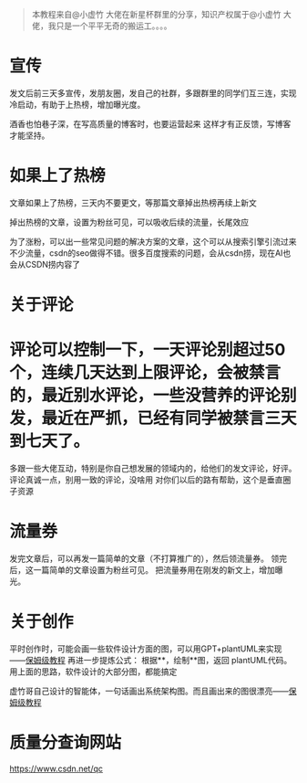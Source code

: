 > 本教程来自@小虚竹 大佬在新星杯群里的分享，知识产权属于@小虚竹 大佬，我只是一个平平无奇的搬运工。。。。

# 宣传
发文后前三天多宣传，发朋友圈，发自己的社群，多跟群里的同学们互三连，实现冷启动，有助于上热榜，增加曝光度。

酒香也怕巷子深，在写高质量的博客时，也要运营起来
这样才有正反馈，写博客才能坚持。

# 如果上了热榜
文章如果上了热榜，三天内不要更文，等那篇文章掉出热榜再续上新文

掉出热榜的文章，设置为粉丝可见，可以吸收后续的流量，长尾效应

为了涨粉，可以出一些常见问题的解决方案的文章，这个可以从搜索引擎引流过来不少流量，csdn的seo做得不错。很多百度搜索的问题，会从csdn捞，现在AI也会从CSDN捞内容了

# 关于评论
评论可以控制一下，一天评论别超过50个，连续几天达到上限评论，会被禁言的，最近别水评论，一些没营养的评论别发，最近在严抓，已经有同学被禁言三天到七天了。
===
多跟一些大佬互动，特别是你自己想发展的领域内的，给他们的发文评论，好评。评论真诚一点，别用一致的评论，没啥用
对你们以后的路有帮助，这个是垂直圈子资源

# 流量券
发完文章后，可以再发一篇简单的文章（不打算推广的），然后领流量券。
领完后，这一篇简单的文章设置为粉丝可见。
把流量券用在刚发的新文上，增加曝光。

# 关于创作
平时创作时，可能会画一些软件设计方面的图，可以用GPT+plantUML来实现——[保姆级教程](https://mp.weixin.qq.com/s/SSuNSn99Nn0sZpjsITF9LQ)
再进一步提炼公式：
根据**，绘制**图，返回 plantUML代码。
用上面的思路，软件设计的大部分图，都能搞定

虚竹哥自己设计的智能体，一句话画出系统架构图。而且画出来的图很漂亮——[保姆级教程](https://mp.weixin.qq.com/s/8XqQiFmhoXLKtGaYNqwVAw)

# 质量分查询网站
https://www.csdn.net/qc